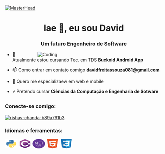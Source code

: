 [![ MasterHead ](https://1.bp.blogspot.com/-7A4WynwLsMw/XbBpCXG8fHI/AAAAAAAAMt4/uOa1bpLskYgrwGbllhSu2SDj_Mig8SXJQCLcBGAsYHQ/s1600/2000_600px.gif)](https://rishavchanda.io)
<h1 align="center">Iae 👋, eu sou David</h1>
<h3 align="center">Um futuro Engenheiro de Software</h3>
<img align="right" alt="Coding" width="400" src="https://cdn.dribbble.com/users/2401141/screenshots/5487982/developers-gif-showcase.gif">


<p align="left"> <a href="https://github.com/jureguelenda" target="blank"></a> </p>

- 🔭 Atualmente estou cursando Tec. em TDS **Buckoid Android App**

- 📫 Como entrar em contato comigo **davidfreitassouza081@gmail.com**

-   💬  Quero me especializaew em web e mobile 

- ⚡ Pretendo cursar **Ciências da Computação  e Engenharia de Sotware**   

<h3 align="left">Conecte-se comigo:</h3>
<p align="esquerda">
<a href="https://linkedin.com/in/david-felipe-57a197240" target="blank"><img align="center" src="https://raw.githubusercontent.com/rahuldkjain/github-profile-readme-generator/master/src/images/icons/Social/linked-in-alt.svg" alt="rishav-chanda-b89a791b3" height="30" width="40" /></a>
</p>
<div display="inline-block"> 
      <h3 align="left">Idiomas e ferramentas:</h3>
        <img align="center" alt="David-Python" height="30" width="40" src="https://raw.githubusercontent.com/devicons/devicon/master/icons/python/python-original.svg">
        <img align="center" alt="David-Csharp" height="30" width="40" src="https://raw.githubusercontent.com/devicons/devicon/master/icons/csharp/csharp-original.svg">
        <img align="center" alt="David-Dotnet" height="30" width="40" src="https://raw.githubusercontent.com/devicons/devicon/master/icons/dotnetcore/dotnetcore-original.svg">
        <img align="center" alt="David  - HTML5" height="30" width="40" src="https://raw.githubusercontent.com/devicons/devicon/1119b9f84c0290e0f0b38982099a2bd027a48bf1/icons/html5/html5-original.svg">
        <img align="center" alt="David - CSS" height="30" width="40" src="https://raw.githubusercontent.com/devicons/devicon/1119b9f84c0290e0f0b38982099a2bd027a48bf1/icons/css3/css3-original.svg">
 </div>
</div>

  
